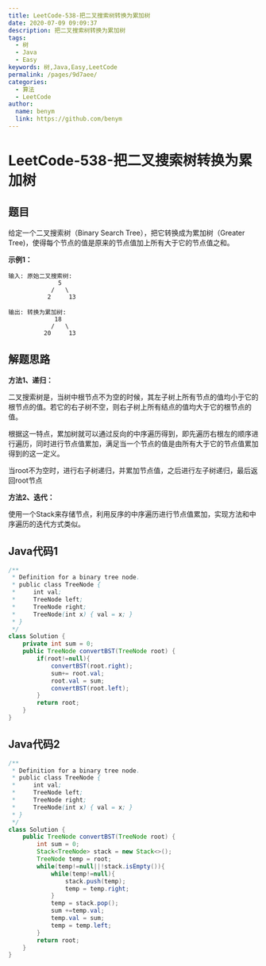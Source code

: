 ```yaml
---
title: LeetCode-538-把二叉搜索树转换为累加树
date: 2020-07-09 09:09:37
description: 把二叉搜索树转换为累加树
tags: 
  - 树
  - Java
  - Easy
keywords: 树,Java,Easy,LeetCode
permalink: /pages/9d7aee/
categories: 
  - 算法
  - LeetCode
author: 
  name: benym
  link: https://github.com/benym
---
```


# LeetCode-538-把二叉搜索树转换为累加树

## 题目

给定一个二叉搜索树（Binary Search Tree），把它转换成为累加树（Greater Tree)，使得每个节点的值是原来的节点值加上所有大于它的节点值之和。



**示例1：**

```
输入: 原始二叉搜索树:
              5
            /   \
           2     13

输出: 转换为累加树:
             18
            /   \
          20     13
```

## 解题思路

**方法1、递归：**

二叉搜索树是，当树中根节点不为空的时候，其左子树上所有节点的值均小于它的根节点的值。若它的右子树不空，则右子树上所有结点的值均大于它的根节点的值。

根据这一特点，累加树就可以通过反向的中序遍历得到，即先遍历右根左的顺序进行遍历，同时进行节点值累加，满足当一个节点的值是由所有大于它的节点值累加得到的这一定义。

当root不为空时，进行右子树递归，并累加节点值，之后进行左子树递归，最后返回root节点

**方法2、迭代：**

使用一个Stack来存储节点，利用反序的中序遍历进行节点值累加，实现方法和中序遍历的迭代方式类似。

## Java代码1

```java
/**
 * Definition for a binary tree node.
 * public class TreeNode {
 *     int val;
 *     TreeNode left;
 *     TreeNode right;
 *     TreeNode(int x) { val = x; }
 * }
 */
class Solution {
    private int sum = 0;
    public TreeNode convertBST(TreeNode root) {
        if(root!=null){
            convertBST(root.right);
            sum+= root.val;
            root.val = sum;
            convertBST(root.left);
        }
        return root;
    }
}
```

## Java代码2

```java
/**
 * Definition for a binary tree node.
 * public class TreeNode {
 *     int val;
 *     TreeNode left;
 *     TreeNode right;
 *     TreeNode(int x) { val = x; }
 * }
 */
class Solution {
    public TreeNode convertBST(TreeNode root) {
        int sum = 0;
        Stack<TreeNode> stack = new Stack<>();
        TreeNode temp = root;
        while(temp!=null||!stack.isEmpty()){
            while(temp!=null){
                stack.push(temp);
                temp = temp.right;
            }
            temp = stack.pop();
            sum +=temp.val;
            temp.val = sum;
            temp = temp.left;
        }
        return root;
    }
}
```



